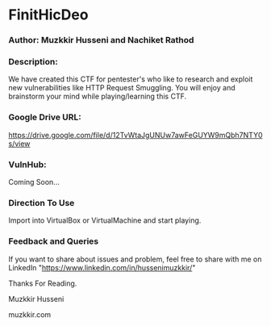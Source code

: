 # FinitHicDeo

### Author: Muzkkir Husseni and Nachiket Rathod

### Description:
We have created this CTF for pentester's who like to research and exploit new vulnerabilities like HTTP Request Smuggling. You will enjoy and brainstorm your mind while playing/learning this CTF.

### Google Drive URL:
https://drive.google.com/file/d/12TvWtaJgUNUw7awFeGUYW9mQbh7NTY0s/view

### VulnHub:
Coming Soon...

### Direction To Use
Import into VirtualBox or VirtualMachine and start playing.

### Feedback and Queries
If you want to share about issues and problem, feel free to share with me on LinkedIn
"https://www.linkedin.com/in/hussenimuzkkir/" 

Thanks For Reading.

Muzkkir Husseni

muzkkir.com
